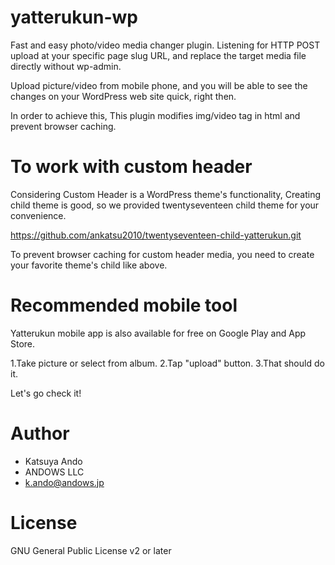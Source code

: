 # yatterukun-wp
Fast and easy photo/video media changer plugin.
Listening for HTTP POST upload at your specific page slug URL, 
and replace the target media file directly without wp-admin.

Upload picture/video from mobile phone, and you will be able to see the changes 
on your WordPress web site quick, right then.

In order to achieve this, This plugin modifies img/video tag in html
and prevent browser caching.

# To work with custom header

Considering Custom Header is a WordPress theme's functionality,
Creating child theme is good, so we provided twentyseventeen child theme
for your convenience.

https://github.com/ankatsu2010/twentyseventeen-child-yatterukun.git

To prevent browser caching for custom header media, you need to create
your favorite theme's child like above.

# Recommended mobile tool

Yatterukun mobile app is also available for free on Google Play and App Store.

1.Take picture or select from album.
2.Tap "upload" button.
3.That should do it.

Let's go check it!

# Author
* Katsuya Ando
* ANDOWS LLC
* k.ando@andows.jp

# License
GNU General Public License v2 or later
